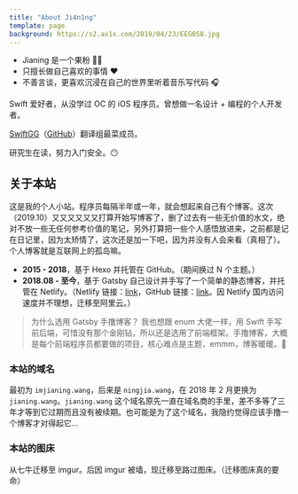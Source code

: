 ```yaml
---
title: "About Ji4n1ng"
template: page
background: https://s2.ax1x.com/2019/04/23/EEG058.jpg
---
```


- Jianing 是一个果粉 👨‍💻
- 只擅长做自己喜欢的事情 ❤️
- 不善言谈，更喜欢沉浸在自己的世界里听着音乐写代码 🎧

Swift 爱好者，从没学过 OC 的 iOS 程序员。曾想做一名设计 + 编程的个人开发者。

[SwiftGG](https://swift.gg)（[GitHub](https://github.com/SwiftGGTeam)）翻译组最菜成员。

研究生在读，努力入门安全。😶


## 关于本站

这是我的个人小站。程序员每隔半年或一年，就会想起来自己有个博客。这次（2019.10）又又又又又又打算开始写博客了，删了过去有一些无价值的水文，绝对不放一些无任何参考价值的笔记，另外打算把一些个人感悟放进来，之前都是记在日记里，因为太矫情了，这次还是加一下吧，因为并没有人会来看（真相了）。个人博客就是互联网上的孤岛嘛。

- **2015 - 2018**，基于 Hexo 并托管在 GitHub。（期间换过 N 个主题。）
- **2018.08 - 至今**，基于 Gatsby 自己设计并手写了一个简单的静态博客，并托管在 Netlify。（Netlify 链接：[link](https://angry-cori-a0e2bd.netlify.com/)，GitHub 链接：[link](https://github.com/Ji4n1ng/blog)。因 Netlify 国内访问速度并不理想，迁移至阿里云。）

> 为什么选用 Gatsby 手撸博客？
我也想跟 enum 大佬一样，用 Swift 手写前后端，可惜没有那个金刚钻，所以还是选用了前端框架。手撸博客，大概是每个前端程序员都要做的项目，核心难点是主题，emmm，博客暖暖。🤣

### 本站的域名

最初为 `imjianing.wang`，后来是 `ningjia.wang`，在 2018 年 2 月更换为 `jianing.wang`。`jianing.wang` 这个域名原先一直在域名商的手里，差不多等了三年才等到它过期而且没有被续期。也可能是为了这个域名，我隐约觉得应该手撸一个博客才对得起它...

### 本站的图床

从七牛迁移至 imgur。后因 imgur 被墙，现迁移至路过图床。（迁移图床真的要命）
